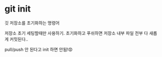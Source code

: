 # git init

깃 저장소를 초기화하는 명령어 

저장소 초기 세팅할때만 사용하기. 초기화하고 푸쉬하면 저장소 내부 파일 전부 다 새롭게 커밋된다.. 

pull/push 안 된다고 init 하면 안됨!😡